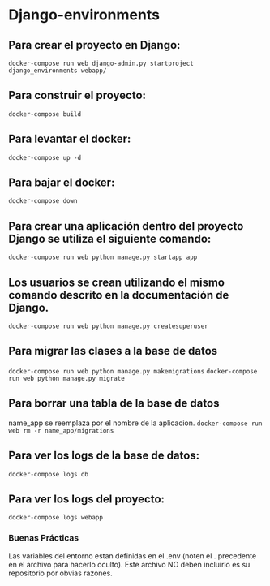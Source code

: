 # Django-environments

## Para crear el proyecto en Django:
`docker-compose run web django-admin.py startproject django_environments webapp/`

## Para construir el proyecto:
`docker-compose build`

## Para levantar el docker:
`docker-compose up -d`

## Para bajar el docker:
`docker-compose down`

## Para crear una aplicación dentro del proyecto Django se utiliza el siguiente comando:
`docker-compose run web python manage.py startapp app`

## Los usuarios se crean utilizando el mismo comando descrito en la documentación de Django.
`docker-compose run web python manage.py createsuperuser`

## Para migrar las clases a la base de datos
`docker-compose run web python manage.py makemigrations`
`docker-compose run web python manage.py migrate`

## Para borrar una tabla de la base de datos
name_app se reemplaza por el nombre de la aplicacion. 
`docker-compose run web rm -r name_app/migrations`

## Para ver los logs de la base de datos:
`docker-compose logs db`

## Para ver los logs del proyecto:
`docker-compose logs webapp`

### Buenas Prácticas

Las variables del entorno estan definidas en el .env (noten el . precedente en el archivo para hacerlo oculto).
Este archivo NO deben incluirlo es su repositorio por obvias razones.
